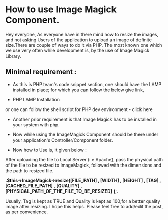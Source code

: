 # How to use Image Magick Component.
Hey everyone,
As everyone have in there mind how to resize the images, and not asking Users of the application to upload an image of definite size.There are couple of ways to do it via PHP. The most known one which we use very often while development is, by the use of Image Magick Library.

## Minimal requirement :
*   As this is PHP team's code snippet section, one should have the LAMP installed in place; for which you can follow the below give link,

*   PHP LAMP Installation

or one can follow the shell script for PHP dev environment - click here

* Another prior requirement is that Image Magick has to be installed in your system with php.

* Now while using the ImageMagick Component should be there under your application's Controller/Component folder.

* Now how to Use is, it given below :

After uploading the file to Local Server (i.e Apache), pass the physical path of the file to be resized to ImageMagick, followed with the dimensions and the path to resized file.


**.$this->ImageMagick->resize([FILE_PATH] , [WIDTH] , [HEIGHT] , [TAG] , [CACHED_FILE_PATH] , [QUALITY] , [PHYSICAL_PATH_OF_THE_FILE_TO_BE_RESIZED] );.**


Usually, Tag is kept as TRUE and Quality is kept as 100;for a better quality image after resizing.
I hope this helps. Please feel free to add/edit the post, as per convenience.
